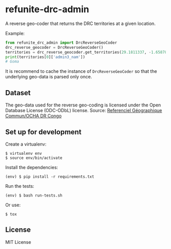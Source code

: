 # refunite-drc-admin
A reverse geo-coder that returns the DRC territories at a given location.

Example:

```python
from refunite_drc_admin import DrcReverseGeoCoder
drc_reverse_geocoder = DrcReverseGeoCoder()
territories = drc_reverse_geocoder.get_territories(29.1811337, -1.6587838)
print(territories[0]['admin3_nam'])
# Goma
```

It is recommend to cache the instance of `DrcReverseGeoCoder` so that the underlying geo-data is parsed only once.

## Dataset

The geo-data used for the reverse geo-coding is licensed under the
Open Database License (ODC-ODbL) license.
Source: [Referenciel Géographique Commun/OCHA DR Congo ](https://data.humdata.org/dataset/drc-administrative-boundaries-levels-0-3)

## Set up for development

Create a virtualenv:

    $ virtualenv env
    $ source env/bin/activate
    
Install the dependencies:

    (env) $ pip install -r requirements.txt
    
Run the tests:

    (env) $ bash run-tests.sh

Or use:

    $ tox

## License
MIT License
